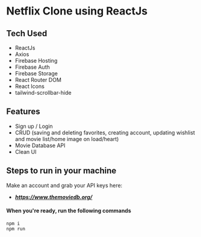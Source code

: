 # Netflix Clone using ReactJs

<!-- ![Mobile](https://github.com/stephorc/react-tailwind-netflix/tree/main/solution/Netflix-Mobile.png) -->
<!-- ![Tablet](https://github.com/stephorc/react-tailwind-netflix/tree/main/solution/Netflix-Tablet.png) -->
<!-- ![Desktop](https://github.com/stephorc/react-tailwind-netflix/tree/main/solution/Netflix-Desktop.png) -->
<!-- **Project Link** - ***https://*** -->

## Tech Used

- ReactJs
- Axios
- Firebase Hosting
- Firebase Auth
- Firebase Storage
- React Router DOM
- React Icons
- tailwind-scrollbar-hide

## Features

- Sign up / Login
- CRUD (saving and deleting favorites, creating account, updating wishlist and movie list/home image on load/heart)
- Movie Database API
- Clean UI

## Steps to run in your machine

Make an account and grab your API keys here:
- ***https://www.themoviedb.org/***

#### When you're ready, run the following commands
```
npm i
npm run 
```